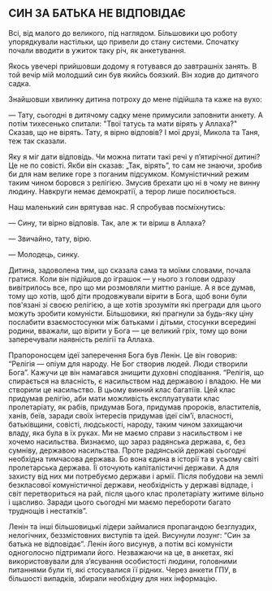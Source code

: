 ## СИН ЗА БАТЬКА НЕ ВІДПОВІДАЄ

Всі, від малого до великого, під наглядом.
Більшовики цю роботу упорядкували настільки, що привели до стану системи.
Спочатку почали вводити в ужиток таку річ, як анкетування.

Якось увечері прийшовши додому я готувався до завтрашніх занять.
В той вечір мій молодший син був якийсь боязкий.
Він ходив до дитячого садка.

Знайшовши хвилинку дитина потроху до мене підійшла та каже на вухо:

— Тату, сьогодні в дитячому садку мене примусили заповнити анкету.
А потім тихесенько спитали: "Твої татусь та мати вірять у Аллаха?"
Сказав, що не вірять.
Тату, я вірно відповів?
І мої друзі, Микола та Таня, теж так сказали.

Яку я міг дати відповідь.
Чи можна питати такі речі у п’ятирічної дитині?
Це не по совісті.
Якби він сказав: „Так, вірять”, то сам не знаючи, зробив би для нам велике горе з поганим підсумком.
Комуністичний режим таким чином боровся з релігією.
Змусив брехати цю ні в чому не винну людину.
Навкруги немає демократії, а терор лише посилюється.

Наш маленький син врятував нас.
Я спробував посміхнутись:

— Сину, ти вірно відповів.
Так, але ж ти віриш в Аллаха?

— Звичайно, тату, вірю.

— Молодець, синку.

Дитина, задоволена тим, що сказала сама та моїми словами, почала гратися.
Коли він підійшов до іграшок — у нього з голови одразу вивітрилось все, про що ми розмовляли миттю раніше.
А я все думав, тому що хотів, щоб діти продовжували вірити в Бога, щоб вони були пов'язані зі своєю релігією, а ще хотів зрозуміти які прегради для цього можуть зробити комуністи.
Більшовики, які прагнули за будь-яку ціну послабити взаємостосунки між батьками і дітьми, стосунки всередині родини, вважали, що вірити у Бога — це великий гріх, тому що вони заперечували наявність релігії та Аллаха.

Прапороносцем ідеї заперечення Бога був Ленін.
Це він говорив: “Релігія — опіум для народу.
Не Бог створив людей.
Люди створили Бога”. Кажучи це він намагався знищити духовні сподівання.
“Релігія, що спирається на власність, є насильством над державою і владою.
Не ми створили це насильство.
В цьому винний клас багатіїв.
Цей клас придумав релігію, аби мати можливість експлуатувати клас пролетаріату, як рабів, придумав Бога, придумав пророків, властителів, ханів, беїв, заради своїх інтересів придумав ідеї сім’ї, власності, батьківщини, совісті, людськості, народу, таким чином захищаючи владу, яка була в їх руках.
Ми не маємо справи з насильством і не хочемо насильства.
Визнаємо, що зараз радянська держава, є, без сумніву, державою насильства.
Проте радянській державі сьогодні необхідна тимчасова держава.
Бо вона єдина в історії та в усьому світі пролетарська держава.
Її оточують капіталістичні держави.
А для захисту від них ми потребуємо держави і армії.
Після побудови на землі безкласової комуністичної держави, необхідність у державі відпаде, і світ перетвориться на рай, після цього клас пролетаріату житиме вільно і щасливо.
Заради цього сьогодні ми маємо перебороти багато труднощів і нестатків”.

Ленін та інші більшовицькі лідери займалися пропагандою безглуздих, нелогічних, беззмістовних виступів та ідей.
Висунули лозунг: “Син за батька не відповідає”.
Ленін його висунув, а потім всі комуністи одноголосно підтримали його.
Незважаючи на це, в анкетах, які використовували для з’ясування особистості людини, головними питаннями були ті, які стосувалися її рідних.
Через анкети ГПУ, в більшості випадків, збирали необхідну для них інформацію.